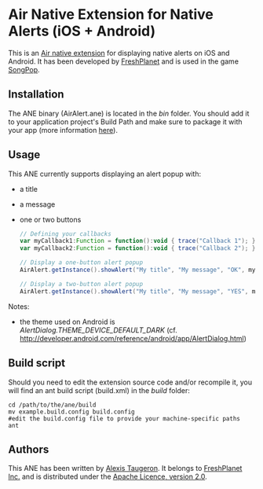 Air Native Extension for Native Alerts (iOS + Android)
======================================

This is an [Air native extension](http://www.adobe.com/devnet/air/native-extensions-for-air.html) for displaying native alerts on iOS and Android. It has been developed by [FreshPlanet](http://freshplanet.com) and is used in the game [SongPop](http://songpop.fm).


Installation
---------

The ANE binary (AirAlert.ane) is located in the *bin* folder. You should add it to your application project's Build Path and make sure to package it with your app (more information [here](http://help.adobe.com/en_US/air/build/WS597e5dadb9cc1e0253f7d2fc1311b491071-8000.html)).


Usage
-----

This ANE currently supports displaying an alert popup with:
* a title
* a message
* one or two buttons
    
    ```actionscript
    // Defining your callbacks
    var myCallback1:Function = function():void { trace("Callback 1"); };
    var myCallback2:Function = function():void { trace("Callback 2"); };

    // Display a one-button alert popup
    AirAlert.getInstance().showAlert("My title", "My message", "OK", myCallback1);

    // Display a two-button alert popup
    AirAlert.getInstance().showAlert("My title", "My message", "YES", myCallback1, "NO", myCallback2);
    ```

Notes:
* the theme used on Android is *AlertDialog.THEME_DEVICE_DEFAULT_DARK* (cf. http://developer.android.com/reference/android/app/AlertDialog.html)


Build script
---------

Should you need to edit the extension source code and/or recompile it, you will find an ant build script (build.xml) in the *build* folder:

    cd /path/to/the/ane/build
    mv example.build.config build.config
    #edit the build.config file to provide your machine-specific paths
    ant


Authors
------

This ANE has been written by [Alexis Taugeron](http://alexistaugeron.com). It belongs to [FreshPlanet Inc.](http://freshplanet.com) and is distributed under the [Apache Licence, version 2.0](http://www.apache.org/licenses/LICENSE-2.0).